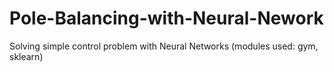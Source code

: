 # Pole-Balancing-with-Neural-Nework
Solving simple control problem with Neural Networks (modules used: gym, sklearn)
